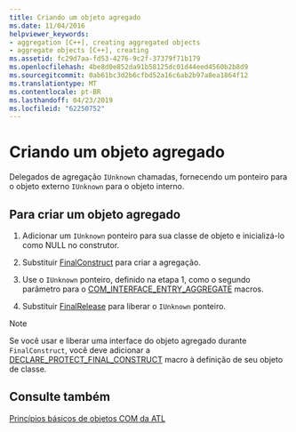 ```yaml
---
title: Criando um objeto agregado
ms.date: 11/04/2016
helpviewer_keywords:
- aggregation [C++], creating aggregated objects
- aggregate objects [C++], creating
ms.assetid: fc29d7aa-fd53-4276-9c2f-37379f71b179
ms.openlocfilehash: 4be8d0e852da91b58125dc01d44eed4560b2b8d9
ms.sourcegitcommit: 0ab61bc3d2b6cfbd52a16c6ab2b97a8ea1864f12
ms.translationtype: MT
ms.contentlocale: pt-BR
ms.lasthandoff: 04/23/2019
ms.locfileid: "62250752"
---
```

# <a name="creating-an-aggregated-object"></a>Criando um objeto agregado

Delegados de agregação `IUnknown` chamadas, fornecendo um ponteiro para o objeto externo `IUnknown` para o objeto interno.

## <a name="to-create-an-aggregated-object"></a>Para criar um objeto agregado

1. Adicionar um `IUnknown` ponteiro para sua classe de objeto e inicializá-lo como NULL no construtor.

1. Substituir [FinalConstruct](../atl/reference/ccomobjectrootex-class.md#finalconstruct) para criar a agregação.

1. Use o `IUnknown` ponteiro, definido na etapa 1, como o segundo parâmetro para o [COM_INTERFACE_ENTRY_AGGREGATE](reference/com-interface-entry-macros.md#com_interface_entry_aggregate) macros.

1. Substituir [FinalRelease](../atl/reference/ccomobjectrootex-class.md#finalrelease) para liberar o `IUnknown` ponteiro.

> [!NOTE]
> Se você usar e liberar uma interface do objeto agregado durante `FinalConstruct`, você deve adicionar a [DECLARE_PROTECT_FINAL_CONSTRUCT](reference/aggregation-and-class-factory-macros.md#declare_protect_final_construct) macro à definição de seu objeto de classe.

## <a name="see-also"></a>Consulte também

[Princípios básicos de objetos COM da ATL](../atl/fundamentals-of-atl-com-objects.md)
